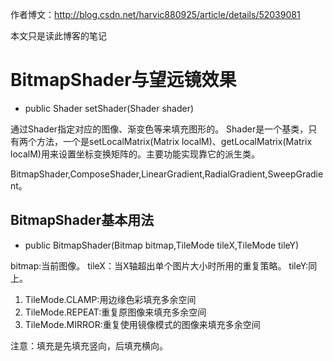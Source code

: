 作者博文：http://blog.csdn.net/harvic880925/article/details/52039081

本文只是读此博客的笔记
# BitmapShader与望远镜效果
* public Shader setShader(Shader shader)

通过Shader指定对应的图像、渐变色等来填充图形的。
Shader是一个基类，只有两个方法，一个是setLocalMatrix(Matrix localM)、getLocalMatrix(Matrix localM)用来设置坐标变换矩阵的。主要功能实现靠它的派生类。

BitmapShader,ComposeShader,LinearGradient,RadialGradient,SweepGradient。
## BitmapShader基本用法
* public BitmapShader(Bitmap bitmap,TileMode tileX,TileMode tileY)

bitmap:当前图像。
tileX：当X轴超出单个图片大小时所用的重复策略。
tileY:同上。

1. TileMode.CLAMP:用边缘色彩填充多余空间
2. TileMode.REPEAT:重复原图像来填充多余空间
3. TileMode.MIRROR:重复使用镜像模式的图像来填充多余空间

注意：填充是先填充竖向，后填充横向。